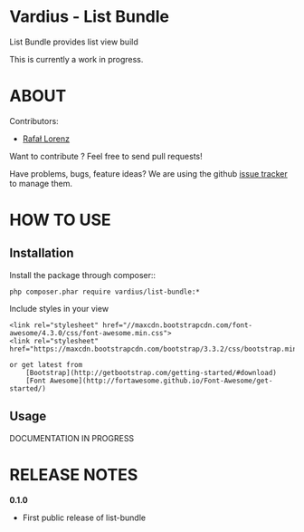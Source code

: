 Vardius - List Bundle
======================================

List Bundle provides list view build

This is currently a work in progress.

ABOUT
==================================================
Contributors:

* [Rafał Lorenz](https://rafallorenz.com)

Want to contribute ? Feel free to send pull requests!

Have problems, bugs, feature ideas?
We are using the github [issue tracker](https://github.com/vardius/list-bundle/issues) to manage them.

HOW TO USE
==================================================

Installation
----------------
Install the package through composer::

    php composer.phar require vardius/list-bundle:*

Include styles in your view

    <link rel="stylesheet" href="//maxcdn.bootstrapcdn.com/font-awesome/4.3.0/css/font-awesome.min.css">
    <link rel="stylesheet" href="https://maxcdn.bootstrapcdn.com/bootstrap/3.3.2/css/bootstrap.min.css">

    or get latest from
        [Bootstrap](http://getbootstrap.com/getting-started/#download)
        [Font Awesome](http://fortawesome.github.io/Font-Awesome/get-started/)


Usage
----------------

DOCUMENTATION IN PROGRESS


RELEASE NOTES
==================================================
**0.1.0**

- First public release of list-bundle